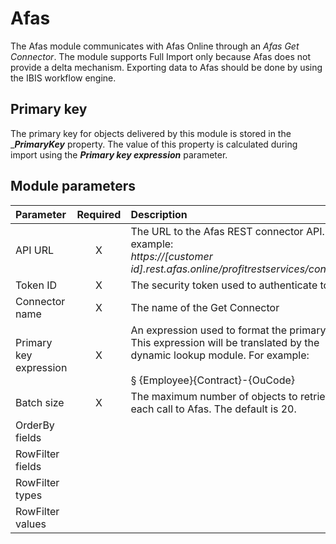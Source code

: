# Afas

The Afas module communicates with Afas Online through an *Afas Get
Connector*. The module supports Full Import only because Afas does not
provide a delta mechanism. Exporting data to Afas should be done by
using the IBIS workflow engine.

## Primary key

The primary key for objects delivered by this module is stored in the
\_***PrimaryKey*** property. The value of this property is calculated
during import using the ***Primary key expression*** parameter.

## Module parameters

|        Parameter       | Required |                                                                                  Description                                                                                 |
|:-----------------------|:--------:|:-----------------------------------------------------------------------------------------------------------------------------------------------------------------------------|
|         API URL        |     X    |                     The URL to the Afas REST connector API. For example:<br>   _https://[customer id].rest.afas.online/profitrestservices/connectors_                        |
|        Token ID        |     X    |                                                               The security token used to authenticate to Afas                                                                |
|     Connector name     |     X    |                                                                        The name of the Get Connector                                                                         |
| Primary key expression |     X    | An expression used to format the primary key. This expression will be translated by the dynamic lookup module. For example:   <br><br>     §   {Employee}{Contract}-{OuCode} |
|       Batch size       |     X    |                                              The maximum number of objects to retrieve in each call to Afas. The default is 20.                                              |
|     OrderBy fields     |          |                                                                                                                                                                              |
|    RowFilter fields    |          |                                                                                                                                                                              |
|     RowFilter types    |          |                                                                                                                                                                              |
|    RowFilter values    |          |                                                                                                                                                                              |

 
